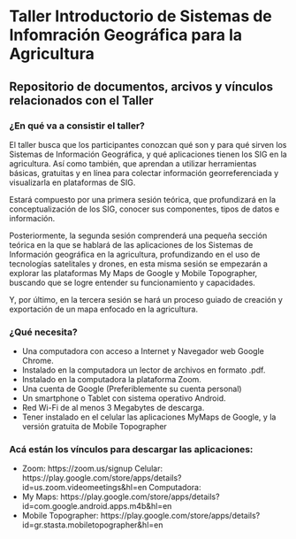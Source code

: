 # Taller Introductorio de Sistemas de Infomración Geográfica para la Agricultura

<h2>Repositorio de documentos, arcivos y vínculos relacionados con el Taller</h2>

<h3>¿En qué va a consistir el taller?</h3>

<p>El taller busca que los participantes conozcan qué son y para qué sirven los Sistemas de Información Geográfica, y qué aplicaciones tienen los SIG en la agricultura. Así como también, que aprendan a utilizar herramientas básicas, gratuitas y en línea para colectar información georreferenciada y visualizarla en plataformas de SIG.</p> 
<p>Estará compuesto por una primera sesión teórica, que profundizará en la conceptualización de los SIG, conocer sus componentes, tipos de datos e información.</p>
<p>Posteriormente, la segunda sesión comprenderá una pequeña sección teórica en la que se hablará de las aplicaciones de los Sistemas de Información geográfica en la agricultura, profundizando en el uso de tecnologías satelitales y drones, en esta misma sesión se empezarán a explorar las plataformas My Maps de Google y Mobile Topographer, buscando que se logre entender su funcionamiento y capacidades.</p>
<p>Y, por último, en la tercera sesión se hará un proceso guiado de creación y exportación de un mapa enfocado en la agricultura.</p>


<h3>¿Qué necesita?</h3>
 <ul>
<li>Una computadora con acceso a Internet y Navegador web Google Chrome.</li>
<li>Instalado en la computadora un lector de archivos en formato .pdf.</li>
<li>Instalado en la computadora la plataforma Zoom.</li>
<li>Una cuenta de Google (Preferiblemente su cuenta personal)</li>
<li>Un smartphone o Tablet con sistema operativo Android.</li>
<li>Red Wi-Fi de al menos 3 Megabytes de descarga.</li>
<li>Tener instalado en el celular las aplicaciones MyMaps de Google, y la versión gratuita de Mobile Topographer</li>
</ul>

<h3>Acá están los vínculos para descargar las aplicaciones:</h3>
<ul>
<li>Zoom: https://zoom.us/signup
  Celular: https://play.google.com/store/apps/details?id=us.zoom.videomeetings&hl=en
  Computadora: </li>
<li>My Maps: https://play.google.com/store/apps/details?id=com.google.android.apps.m4b&hl=en</li>
<li>Mobile Topographer: https://play.google.com/store/apps/details?id=gr.stasta.mobiletopographer&hl=en </li>
</ul>
